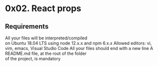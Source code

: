 # 0x02. React props

## Requirements

All your files will be interpreted/compiled  
on Ubuntu 18.04 LTS using node 12.x.x and npm 6.x.x
Allowed editors: vi, vim, emacs, Visual Studio Code
All your files should end with a new line
A README.md file, at the root of the folder  
of the project, is mandatory
